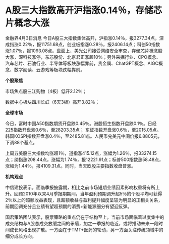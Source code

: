 # A股三大指数高开沪指涨0.14％，存储芯片概念大涨

金融界4月3日消息
今日A股三大指数集体高开，沪指涨0.14％，报3277.34点，深成指涨0.22％，报11751.68点，创业板指涨0.28％，报2406.14点；科创50指数涨1.07％，报1093.08点。盘面上，美光公司接受网络安全审查，存储芯片概念股大涨，深科技涨停，东芯股份、北京君正涨超10％；另外采掘行业、CPO概念、汽车芯片、石油行业、半导体等板块涨幅靠前，贵金属、ChatGPT概念、AIGC概念、数字阅读、云游戏等板块跌幅靠前。

**个股聚焦**

市场焦点股三江购物（4板）低开2.12％；

数据中心板块四川长虹（6天3板）高开3.82％；

**全球市场**

今日，富时中国A50指数期货开盘跌0.45％。港股恒生指数开盘跌0.1％。日经225指数开盘涨0.6％，至28203.35点；
东证指数开盘涨0.6％，至2015.05点。韩国KOSPI指数开盘涨0.4％，至2485.81点。人民币兑美元中间价报6.8805元，下调88个基点。

上周五美股三大指数均涨超1％，道指涨415.12点，涨幅为1.26％，报33274.15点；纳指涨208.44点，涨幅为1.74％，报12221.91点；标普500指数涨58.48点，涨幅为1.44％，报4109.31点。同时，当天欧股主要指数收盘普涨。

**机构观点**

中信建投表示，面临季报披露期，相比之前市场短期业绩因素影响权重将有所上升。回顾2010年以来4月季报期期间，当年盈利预期调升超5％的个股平均可获得2％以上的超额收益表现，且超额收益与盈利提升幅度呈较为明显的正相关关系，前期回调充分且业绩有望超预期的消费+新能源细分有望迎反弹。

国君策略团队表示，股票策略的重点仍在于结构至上。当前市场面临着过度集中的成交结构与A股总成交放缓之间的矛盾，加之一季报的临近，或将推动未来一段时间成长风格出现扩散。一方面在于TMT+医药的轮动，另一方面关注传统领域中的细分成长方向。

